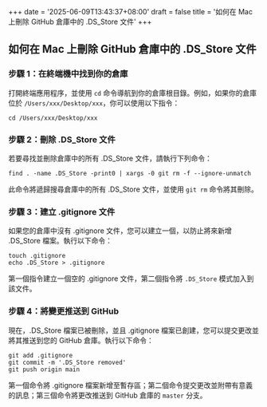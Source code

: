 +++
date = '2025-06-09T13:43:37+08:00'
draft = false
title = '如何在 Mac 上刪除 GitHub 倉庫中的 .DS_Store 文件'
+++

## 如何在 Mac 上刪除 GitHub 倉庫中的 .DS_Store 文件

### 步驟 1：在終端機中找到你的倉庫

打開終端應用程序，並使用 `cd` 命令導航到你的倉庫根目錄。例如，如果你的倉庫位於 `/Users/xxx/Desktop/xxx`，你可以使用以下指令：

```shell
cd /Users/xxx/Desktop/xxx
```

### 步驟 2：刪除 .DS_Store 文件

若要尋找並刪除倉庫中的所有 .DS_Store 文件，請執行下列命令：

```shell
find . -name .DS_Store -print0 | xargs -0 git rm -f --ignore-unmatch
```

此命令將遞歸搜尋倉庫中的所有 .DS_Store 文件，並使用 `git rm` 命令將其刪除。

### 步驟 3：建立 .gitignore 文件

如果您的倉庫中沒有 .gitignore 文件，您可以建立一個，以防止將來新增 .DS_Store 檔案。執行以下命令：

```shell
touch .gitignore
echo .DS_Store > .gitignore
```

第一個指令建立一個空的 .gitignore 文件，第二個指令將 `.DS_Store` 模式加入到該文件。

### 步驟 4：將變更推送到 GitHub

現在，.DS_Store 檔案已被刪除，並且 .gitignore 檔案已創建，您可以提交更改並將其推送到您的 GitHub 倉庫。執行以下命令：

```shell
git add .gitignore
git commit -m '.DS_Store removed'
git push origin main
```

第一個命令將 .gitignore 檔案新增至暫存區；第二個命令提交更改並附帶有意義的訊息；第三個命令將更改推送到 GitHub 倉庫的 `master` 分支。